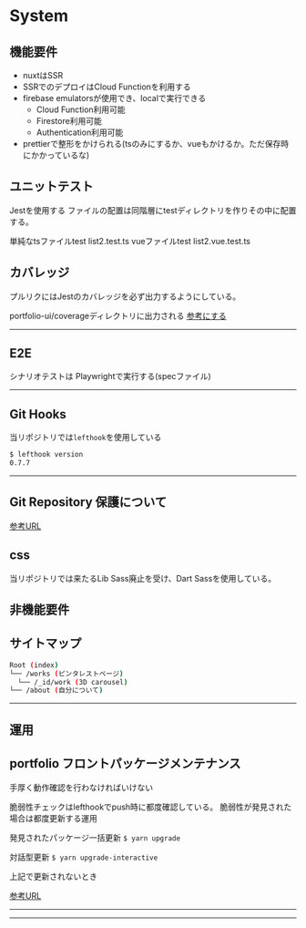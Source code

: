 # System

## 機能要件

- nuxtはSSR
- SSRでのデプロイはCloud Functionを利用する
- firebase emulatorsが使用でき、localで実行できる
  - Cloud Function利用可能
  - Firestore利用可能
  - Authentication利用可能
- prettierで整形をかけられる(tsのみにするか、vueもかけるか。ただ保存時にかかっているな)

## ユニットテスト

Jestを使用する
ファイルの配置は同階層にtestディレクトリを作りその中に配置する。

単純なtsファイルtest
list2.test.ts
vueファイルtest
list2.vue.test.ts

## カバレッジ

プルリクにはJestのカバレッジを必ず出力するようにしている。

portfolio-ui/coverageディレクトリに出力される
[参考にする](https://qiita.com/takasp/items/5864d0601c41a769a2a0)

---

## E2E

シナリオテストは
Playwrightで実行する(specファイル)

---

## Git Hooks

当リポジトリでは`lefthook`を使用している

```sh
$ lefthook version
0.7.7
```

---

## Git Repository 保護について

[参考URL](https://qiita.com/da-sugi/items/ba3cd83e64c689795c50)

## css

当リポジトリでは来たるLib Sass廃止を受け、Dart Sassを使用している。

## 非機能要件

## サイトマップ

```sh
Root (index)
└── /works (ピンタレストページ)
  └── /_id/work (3D carousel)
└── /about (自分について)
```

---

## 運用

## portfolio フロントパッケージメンテナンス

手厚く動作確認を行わなければいけない

脆弱性チェックはlefthookでpush時に都度確認している。
脆弱性が発見された場合は都度更新する運用

発見されたパッケージ一括更新
`$ yarn upgrade`

対話型更新
`$ yarn upgrade-interactive`


上記で更新されないとき

[参考URL](https://rinoguchi.net/2021/11/npm-version-up-and-fix-audit.html)

---

---

